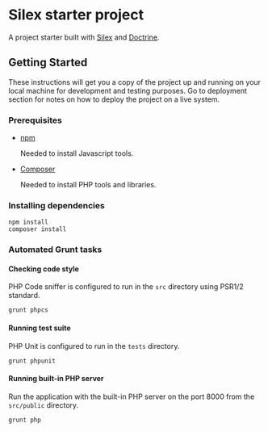 # Silex starter project

A project starter built with [Silex](https://silex.sensiolabs.org/) and [Doctrine](http://docs.doctrine-project.org/projects/doctrine-orm/en/latest/).

## Getting Started

These instructions will get you a copy of the project up and running on your local machine for development and testing purposes. 
Go to deployment section for notes on how to deploy the project on a live system.

### Prerequisites

* [npm](https://www.npmjs.com/get-npm) 

    Needed to install Javascript tools.

* [Composer](https://getcomposer.org/download/)

    Needed to install PHP tools and libraries.

### Installing dependencies

```shell
npm install
composer install
```

### Automated Grunt tasks

#### Checking code style
PHP Code sniffer is configured to run in the ``src`` directory using PSR1/2 standard.
```shell
grunt phpcs
```

#### Running test suite
PHP Unit is configured to run in the ``tests`` directory.
```shell
grunt phpunit
```

#### Running built-in PHP server
Run the application with the built-in PHP server on the port 8000 from the ``src/public`` directory.
```shell
grunt php
```




